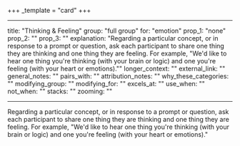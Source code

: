 +++
_template = "card"
+++

---
title: "Thinking & Feeling"
group: "full group"
for: "emotion"
prop_1: "none"
prop_2: ""
prop_3: ""
explanation: "Regarding a particular concept, or in response to a prompt or question, ask each participant to share one thing they are thinking and one thing they are feeling. For example, \"We\'d like to hear one thing you\'re thinking (with your brain or logic) and one you\'re feeling (with your heart or emotions).\""
longer_context: ""
external_link: ""
general_notes: ""
pairs_with: ""
attribution_notes: ""
why_these_categories: ""
modifying_group: ""
modifying_for: ""
excels_at: ""
use_when: ""
not_when: ""
stacks: ""
zooming: ""

---

Regarding a particular concept, or in response to a prompt or question, ask each participant to share one thing they are thinking and one thing they are feeling. For example, "We'd like to hear one thing you're thinking (with your brain or logic) and one you're feeling (with your heart or emotions)."
